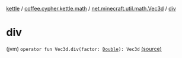 [kettle](../../index.md) / [coffee.cypher.kettle.math](../index.md) / [net.minecraft.util.math.Vec3d](index.md) / [div](./div.md)

# div

(jvm) `operator fun Vec3d.div(factor: `[`Double`](https://kotlinlang.org/api/latest/jvm/stdlib/kotlin/-double/index.html)`): Vec3d` [(source)](https://github.com/Cypher121/kettle/blob/master/src/main/kotlin/coffee/cypher/kettle/math/Vectors.kt#L10)